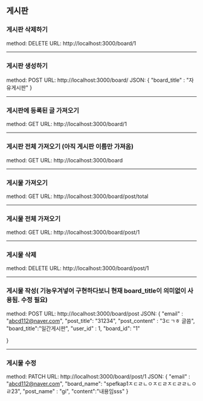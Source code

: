 ## 게시판
### 게시판 삭제하기
method: DELETE
URL: http://localhost:3000/board/1

---
### 게시판 생성하기
method: POST
URL: http://localhost:3000/board/
JSON: 
{
	"board_title" : "자유게시판"
}

---
### 게시판에 등록된 글 가져오기 
method: GET
URL: http://localhost:3000/board/1

---
### 게시판 전체 가져오기 (아직 게시판 이름만 가져옴)
method: GET
URL: http://localhost:3000/board

---
### 게시물 가져오기
method: GET
URL: http://localhost:3000/board/post/total

---
### 게시물 전체 가져오기
method: GET
URL: http://localhost:3000/board/post/1

---
### 게시물 삭제
method: DELETE 
URL: http://localhost:3000/board/post/1

---
### 게시물 작성( 기능우겨넣어 구현하다보니 현재 board_title이 의미없이 사용됨. 수정 필요)
method: POST
URL: http://localhost:3000/board/post
JSON:
{
	"email" : "abcd112@naver.com",
	"post_title": "31234",
	"post_content" : "3ㄷㄱㅎ 글씀",
	"board_title":"일간게시판",
	"user_id" : 1,
	"board_id": "1"

}

---
### 게시물 수정
method: PATCH
URL: http://localhost:3000/board/post/1
JSON:
{
	"email" : "abcd112@naver.com",
	"board_name": "spefkap1ㅈㄷㄹㄴㅇㅈㄷㄹㅈㄷㄹㄹㄴㅇㄹ23",
	"post_name" : "gi",
	"content":"내용임sss"
}

